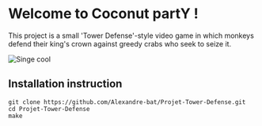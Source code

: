 # Welcome to Coconut partY !

This project is a small 'Tower Defense'-style video game in which monkeys defend their king's crown against greedy crabs who seek to seize it.

![Singe cool]([chemin/vers/image.png](https://thumbs.dreamstime.com/b/cheerful-cartoon-monkey-swings-tree-branch-vibrant-jungle-setting-holding-banana-appears-joyful-open-363270802.jpg))

## Installation instruction

```
git clone https://github.com/Alexandre-bat/Projet-Tower-Defense.git
cd Projet-Tower-Defense
make
```
